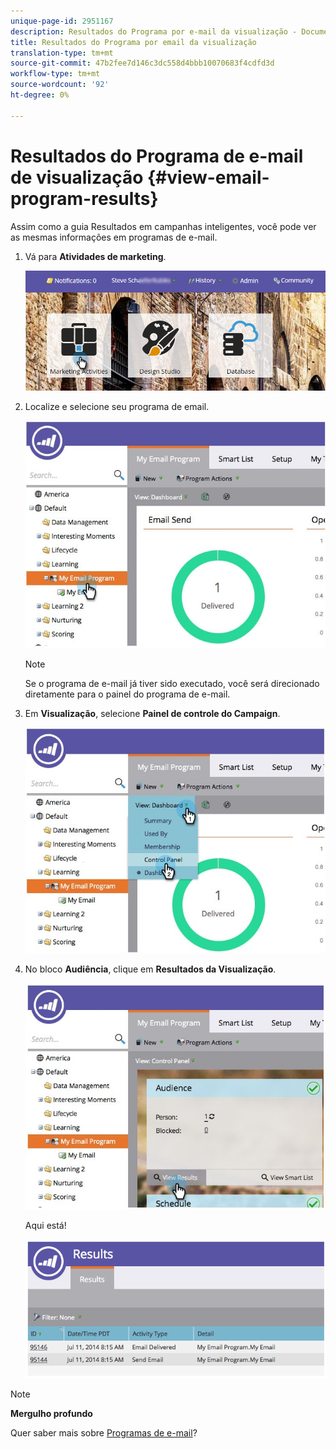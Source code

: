 ```yaml
---
unique-page-id: 2951167
description: Resultados do Programa por e-mail da visualização - Documentos do Marketing - Documentação do produto
title: Resultados do Programa por email da visualização
translation-type: tm+mt
source-git-commit: 47b2fee7d146c3dc558d4bbb10070683f4cdfd3d
workflow-type: tm+mt
source-wordcount: '92'
ht-degree: 0%

---
```



# Resultados do Programa de e-mail de visualização {#view-email-program-results}

Assim como a guia Resultados em campanhas inteligentes, você pode ver as mesmas informações em programas de e-mail.

1. Vá para **Atividades de marketing**.

   ![](assets/login-marketing-activities-2.png)

1. Localize e selecione seu programa de email.

   ![](assets/selectemailprogram3.jpg)

   >[!NOTE]
   >
   >Se o programa de e-mail já tiver sido executado, você será direcionado diretamente para o painel do programa de e-mail.

1. Em **Visualização**, selecione **Painel de controle do Campaign**.

   ![](assets/controlpanelview.jpg)

1. No bloco **Audiência**, clique em **Resultados da Visualização**.

   ![](assets/audiencetile.jpg)

   Aqui está!

   ![](assets/image2014-9-22-11-3a15-3a49.png)

>[!NOTE]
>
>**Mergulho profundo**
>
>Quer saber mais sobre [Programas de e-mail](http://docs.marketo.com/display/docs/email+program+actions)?

